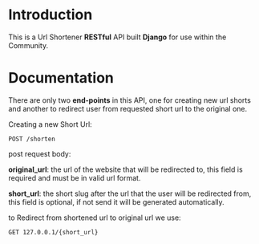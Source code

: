 # Introduction 

This is a Url Shortener **RESTful** API built **Django** for use within the Community.

# Documentation 

There are only two **end-points** in this API, one for creating new url shorts and another to redirect user from requested short url to the original one.   

Creating a new Short Url:
      
    POST /shorten  

post request body:     
 
**original_url**: the url of the website that will be redirected to, this field is required and must be in valid url format.    

**short_url**: the short slug after the url that the user will be redirected from, this field is optional, if not send it will be generated automatically.

to Redirect from shortened url to original url we use:       
   
    GET 127.0.0.1/{short_url}
